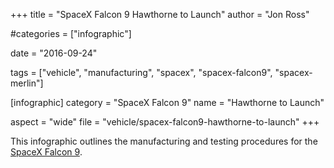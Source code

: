 +++
title = "SpaceX Falcon 9 Hawthorne to Launch"
author = "Jon Ross"

#categories = ["infographic"]

date = "2016-09-24"

tags = ["vehicle", "manufacturing", "spacex", "spacex-falcon9", "spacex-merlin"]

[infographic]
category = "SpaceX Falcon 9"
name = "Hawthorne to Launch"

aspect = "wide"
file = "vehicle/spacex-falcon9-hawthorne-to-launch"
+++

This infographic outlines the manufacturing and testing procedures for
the [SpaceX Falcon 9](/tags/spacex-falcon9).

<!--more-->
